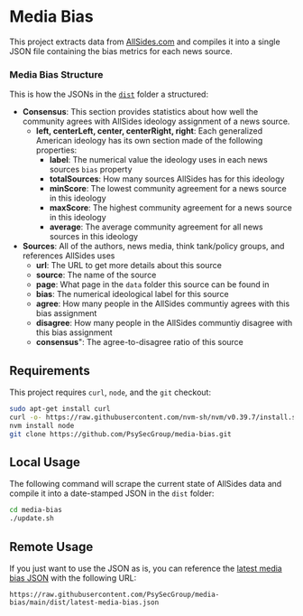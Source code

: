 Media Bias
==========

This project extracts data from [AllSides.com](https://www.allsides.com/) and compiles it into a single JSON file containing the bias metrics for each news source.

### Media Bias Structure

This is how the JSONs in the [`dist`](dist) folder a structured:

* **Consensus**: This section provides statistics about how well the community agrees with AllSides ideology assignment of a news source.
  * **left, centerLeft, center, centerRight, right**: Each generalized American ideology has its own section made of the following properties:
    * **label**: The numerical value the ideology uses in each news sources `bias` property
    * **totalSources**: How many sources AllSides has for this ideology
    * **minScore**: The lowest community agreement for a news source in this ideology
    * **maxScore**: The highest community agreement for a news source in this ideology
    * **average**: The average community agreement for all news sources in this ideology
* **Sources**: All of the authors, news media, think tank/policy groups, and references AllSides uses
  * **url**: The URL to get more details about this source
  * **source**: The name of the source
  * **page**: What page in the `data` folder this source can be found in
  * **bias**: The numerical ideological label for this source
  * **agree**: How many people in the AllSides communtiy agrees with this bias assignment
  * **disagree**: How many people in the AllSides communtiy disagree with this bias assignment
  * **consensus**": The agree-to-disagree ratio of this source

## Requirements

This project requires `curl`, `node`, and the `git` checkout:

```bash
sudo apt-get install curl
curl -o- https://raw.githubusercontent.com/nvm-sh/nvm/v0.39.7/install.sh | bash
nvm install node
git clone https://github.com/PsySecGroup/media-bias.git
````

## Local Usage

The following command will scrape the current state of AllSides data and compile it into a date-stamped JSON in the `dist` folder:

```bash
cd media-bias
./update.sh
```

## Remote Usage

If you just want to use the JSON as is, you can reference the [latest media bias JSON](dist/latest-media-bias.json) with the following URL:

```
https://raw.githubusercontent.com/PsySecGroup/media-bias/main/dist/latest-media-bias.json
```